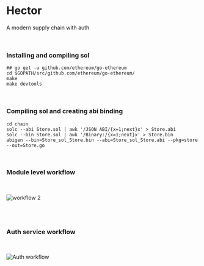 # Hector
A modern supply chain with auth

<br />

### Installing and compiling sol


```
## go get -u github.com/ethereum/go-ethereum
cd $GOPATH/src/github.com/ethereum/go-ethereum/
make
make devtools
```

<br />

### Compiling sol and creating abi binding
```
cd chain
solc --abi Store.sol | awk '/JSON ABI/{x=1;next}x' > Store.abi
solc --bin Store.sol | awk '/Binary:/{x=1;next}x' > Store.bin
abigen --bin=Store_sol_Store.bin --abi=Store_sol_Store.abi --pkg=store --out=Store.go
```

<br />

### Module level workflow

<br />

![workflow 2](./static/images/workflow2.png)

<br />
<br />

### Auth service workflow

<br />

![Auth workflow](./static/images/ML_workflow.png)

